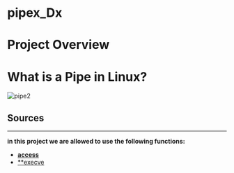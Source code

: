 # pipex_Dx
# Project Overview



# What is a Pipe in Linux?


![pipe2](https://user-images.githubusercontent.com/98095867/208128711-00d7dbd6-78dd-4c4e-983a-38c1bf663054.jpeg)


## Sources
---
**in this project we are allowed to use the following functions:**

* [**access**](https://www.geeksforgeeks.org/access-command-in-linux-with-examples/)
* [**execve](https://linuxhint.com/c-execve-function-usage/)
